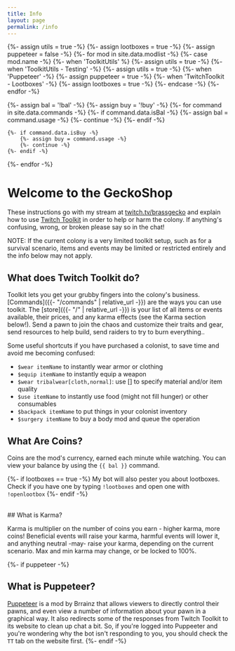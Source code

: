 ```yaml
---
title: Info
layout: page
permalink: /info
---
```


{%- assign utils = true -%}
{%- assign lootboxes = true -%}
{%- assign puppeteer = false -%}
{%- for mod in site.data.modlist -%}
    {%- case mod.name -%}
        {%- when 'ToolkitUtils' %}
            {%- assign utils = true -%}
        {%- when 'ToolkitUtils - Testing' -%}
            {%- assign utils = true -%}
        {%- when 'Puppeteer' -%}
            {%- assign puppeteer = true -%}
        {%- when 'TwitchToolkit - Lootboxes' -%}
            {%- assign lootboxes = true -%}
    {%- endcase -%}
{%- endfor -%}


{%- assign bal = '!bal' -%}
{%- assign buy = '!buy' -%}
{%- for command in site.data.commands -%}
    {%- if command.data.isBal -%}
        {%- assign bal = command.usage -%}
        {%- continue -%}
    {%- endif -%}

    {%- if command.data.isBuy -%}
        {%- assign buy = command.usage -%}
        {%- continue -%}
    {%- endif -%}
{%- endfor -%}

# Welcome to the GeckoShop

These instructions go with my stream at [twitch.tv/brassgecko](twitch.tv/brassgecko) and explain how to use 
[Twitch Toolkit](https://steamcommunity.com/sharedfiles/filedetails/?id=1718525787) in order to help or harm 
the colony. If anything's confusing, wrong, or broken please say so in the chat!

NOTE: If the current colony is a very limited toolkit setup, such as for a survival scenario,
items and events may be limited or restricted entirely and the info below may not apply.

## What does Twitch Toolkit do?

Toolkit lets you get your grubby fingers into the colony's business. [Commands]({{- "/commands" | relative_url -}}) are
the ways you can use toolkit. The [store]({{- "/" | relative_url -}}) is your list of all items or events available,
their prices, and any karma effects (see the Karma section below!). Send a pawn to join the chaos and customize
their traits and gear, send resources to help build, send raiders to try to burn everything..

Some useful shortcuts if you have purchased a colonist, to save time and avoid me becoming confused:
- `$wear itemName` to instantly wear armor or clothing
- `$equip itemName` to instantly equip a weapon
- `$wear tribalwear[cloth,normal]`: use [] to specify material and/or item quality
- `$use itemName` to instantly use food (might not fill hunger) or other consumables 
- `$backpack itemName` to put things in your colonist inventory
- `$surgery itemName` to buy a body mod and queue the operation

## What Are Coins?

Coins are the mod's currency, earned each minute while watching. You can view your balance by using the `{{ bal }}` command. 

{%- if lootboxes == true -%}
My bot will also pester you about lootboxes. Check if you have one by typing `!lootboxes` and open
one with `!openlootbox`
{%- endif -%}


<br/>
## What is Karma?

Karma is multiplier on the number of coins you earn - higher karma, more coins! Beneficial events 
will raise your karma, harmful events will lower it, and anything neutral -may- raise your karma, 
depending on the current scenario. Max and min karma may change, or be locked to 100%.

{%- if puppeteer -%}
<br/>
## What is Puppeteer?

[Puppeteer](https://steamcommunity.com/sharedfiles/filedetails/?id=2057192142) is a mod by Brrainz that
allows viewers to directly control their pawns, and even view a number of information about your pawn in
a graphical way. It also redirects some of the responses from Twitch Toolkit to its website to clean up
chat a bit. So, if you're logged into Puppeeter and you're wondering why the bot isn't responding to you,
you should check the `TT` tab on the website first.
{%- endif -%}
